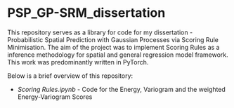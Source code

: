 # PSP_GP-SRM_dissertation


This repository serves as a library for code for my dissertation - Probabilistic Spatial Prediction with Gaussian Processes via Scoring Rule Minimisation.
The aim of the project was to implement Scoring Rules as a inference methodology for spatial and general regression model framework. This work was predominantly written in PyTorch.


  Below is a brief overview of this repository:
  - _Scoring Rules.ipynb_ - Code for the Energy, Variogram and the weighted Energy-Variogram Scores


